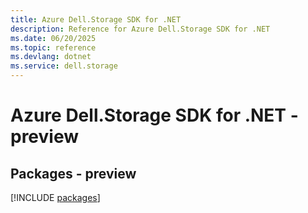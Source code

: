 ```yaml
---
title: Azure Dell.Storage SDK for .NET
description: Reference for Azure Dell.Storage SDK for .NET
ms.date: 06/20/2025
ms.topic: reference
ms.devlang: dotnet
ms.service: dell.storage
---
```

# Azure Dell.Storage SDK for .NET - preview
## Packages - preview
[!INCLUDE [packages](dell.storage-index.md)]